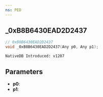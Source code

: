 ```yaml
---
ns: PED
---
```

## _0xB8B6430EAD2D2437

```c
// 0xB8B6430EAD2D2437
void _0xB8B6430EAD2D2437(Any p0, Any p1);
```

```
NativeDB Introduced: v1207
```

## Parameters
* **p0**:
* **p1**:
